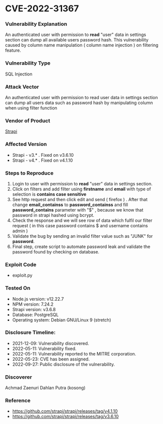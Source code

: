 # CVE-2022-31367

### Vulnerability Explanation
An authenticated user with permission to **read** "user" data in settings section can dump all available users password hash. This vulnerability caused by column name manipulation ( column name injection ) on filtering feature.

### Vulnerability Type
SQL Injection

### Attack Vector
An authenticated user with permission to read user data in settings section can dump all users data such as password hash by manipulating column when using filter function

### Vendor of Product
[Strapi](https://strapi.io/)

### Affected Version
- Strapi - v3.* . Fixed on v3.6.10
- Strapi - v4.* . Fixed on v4.1.10

### Steps to Reproduce
1. Login to user with permission to **read** "user" data in settings section.
2. Click on filters and add filter using **firstname** and **email** with type of selection is **contains case sensitive**
3. See http request and then click edit and send ( firefox ) . After that change **email_containss** to **password_containss** and fill **password_contains** parameter with "$" , because we know that password in strapi hashed using bcrypt.
4. Check the response and we will see row of data which fulfil our filter request ( in this case password contains $ and username contains admin )
5. Validate the bug by sending an invalid filter value such as "JUNK" for **password**.
6. Final step, create script to automate password leak and validate the password found by checking on database.

### Exploit Code
- exploit.py

### Tested On
- Node.js version: v12.22.7
- NPM version: 7.24.2
- Strapi version: v3.6.8
- Database: PostgreSQL
- Operating system: Debian GNU/Linux 9 (stretch)

### Disclosure Timeline:
- 2021-12-09: Vulnerability discovered.
- 2022-05-11: Vulnerability fixed.
- 2022-05-11: Vulnerability reported to the MITRE corporation.
- 2022-05-23: CVE has been assigned.
- 2022-09-27: Public disclosure of the vulnerability.

### Discoverer
Achmad Zaenuri Dahlan Putra (kosong)

### Reference
- https://github.com/strapi/strapi/releases/tag/v4.1.10
- https://github.com/strapi/strapi/releases/tag/v3.6.10